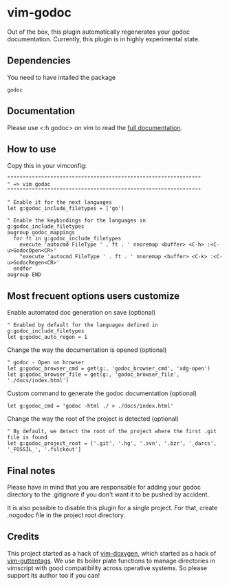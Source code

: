 # vim-godoc
Out of the box, this plugin automatically regenerates your godoc
documentation. Currently, this plugin is in highly experimental state.

## Dependencies
You need to have intalled the package
```
godoc
```

## Documentation
Please use <:h godoc> on vim to read the [full documentation](https://github.com/Zeioth/vim-godoc/blob/main/doc/godoc.txt).

## How to use
Copy this in your vimconfig:

```
"""""""""""""""""""""""""""""""""""""""""""""""""""""""""""""""
" => vim godoc
"""""""""""""""""""""""""""""""""""""""""""""""""""""""""""""""

" Enable it for the next languages
let g:godoc_include_filetypes = ['go']

" Enable the keybindings for the languages in g:godoc_include_filetypes
augroup godoc_mappings
  for ft in g:godoc_include_filetypes
    execute 'autocmd FileType ' . ft . ' nnoremap <buffer> <C-h> :<C-u>GodocOpen<CR>'
    "execute 'autocmd FileType ' . ft . ' nnoremap <buffer> <C-k> :<C-u>GodocRegen<CR>'
  endfor
augroup END
```

## Most frecuent options users customize

Enable automated doc generation on save (optional)
```
" Enabled by default for the languages defined in g:godoc_include_filetypes
let g:godoc_auto_regen = 1
```

Change the way the documentation is opened (optional)
```
" godoc - Open on browser
let g:godoc_browser_cmd = get(g:, 'godoc_browser_cmd', 'xdg-open')
let g:godoc_browser_file = get(g:, 'godoc_browser_file', './docs/index.html')
```

Custom command to generate the godoc documentation (optional)

```
let g:godoc_cmd = 'godoc -html ./ > ./docs/index.html'
```

Change the way the root of the project is detected (optional)

```
" By default, we detect the root of the project where the first .git file is found
let g:godoc_project_root = ['.git', '.hg', '.svn', '.bzr', '_darcs', '_FOSSIL_', '.fslckout']
```

## Final notes

Please have in mind that you are responsable for adding your godoc directory to the .gitignore if you don't want it to be pushed by accident.

It is also possible to disable this plugin for a single project. For that, create .nogodoc file in the project root directory.

## Credits
This project started as a hack of [vim-doxygen](https://github.com/Zeioth/vim-doxygen), which started as a hack of [vim-guttentags](https://github.com/ludovicchabant/vim-gutentags). We use its boiler plate functions to manage directories in vimscript with good compatibility across operative systems. So please support its author too if you can!
